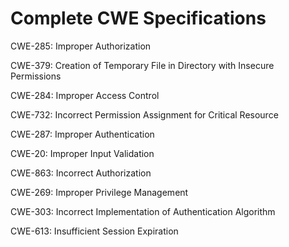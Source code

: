 

# Complete CWE Specifications

CWE-285: Improper Authorization

CWE-379: Creation of Temporary File in Directory with Insecure Permissions

CWE-284: Improper Access Control

CWE-732: Incorrect Permission Assignment for Critical Resource

CWE-287: Improper Authentication

CWE-20: Improper Input Validation

CWE-863: Incorrect Authorization

CWE-269: Improper Privilege Management

CWE-303: Incorrect Implementation of Authentication Algorithm

CWE-613: Insufficient Session Expiration